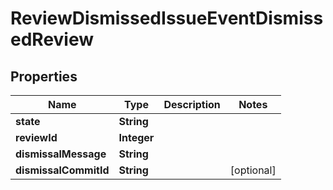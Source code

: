 

# ReviewDismissedIssueEventDismissedReview


## Properties

| Name | Type | Description | Notes |
|------------ | ------------- | ------------- | -------------|
|**state** | **String** |  |  |
|**reviewId** | **Integer** |  |  |
|**dismissalMessage** | **String** |  |  |
|**dismissalCommitId** | **String** |  |  [optional] |



